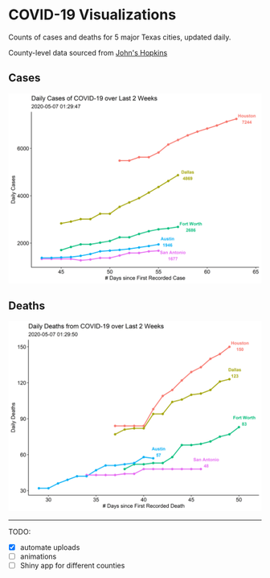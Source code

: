 # COVID-19 Visualizations

Counts of cases and deaths for 5 major Texas cities, updated daily. 

County-level data sourced from [John's Hopkins](https://github.com/CSSEGISandData/COVID-19)

## Cases
![Cases](viz/case_summary.png)

## Deaths
![Cases](viz/death_summary.png)

---

TODO: 

- [x] automate uploads
- [ ] animations
- [ ] Shiny app for different counties